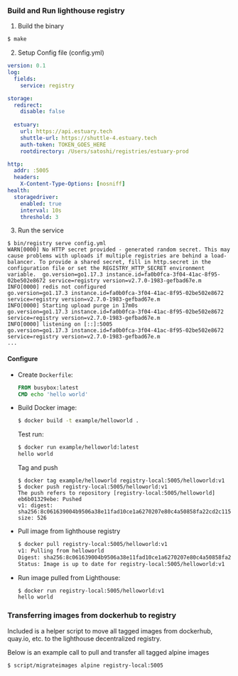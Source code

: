 
### Build and Run lighthouse registry

1. Build the binary

```bash
$ make
```

2. Setup Config file (config.yml)

```yaml
version: 0.1
log:
  fields:
    service: registry

storage:
  redirect:
    disable: false
  
  estuary:
    url: https://api.estuary.tech
    shuttle-url: https://shuttle-4.estuary.tech
    auth-token: TOKEN_GOES_HERE
    rootdirectory: /Users/satoshi/registries/estuary-prod

http:
  addr: :5005
  headers:
    X-Content-Type-Options: [nosniff]
health:
  storagedriver:
    enabled: true
    interval: 10s
    threshold: 3

```

3. Run the service

```
$ bin/registry serve config.yml
WARN[0000] No HTTP secret provided - generated random secret. This may cause problems with uploads if multiple registries are behind a load-balancer. To provide a shared secret, fill in http.secret in the configuration file or set the REGISTRY_HTTP_SECRET environment variable.  go.version=go1.17.3 instance.id=fa0b0fca-3f04-41ac-8f95-02be502e8672 service=registry version=v2.7.0-1983-gefbad67e.m
INFO[0000] redis not configured                          go.version=go1.17.3 instance.id=fa0b0fca-3f04-41ac-8f95-02be502e8672 service=registry version=v2.7.0-1983-gefbad67e.m
INFO[0000] Starting upload purge in 17m0s                go.version=go1.17.3 instance.id=fa0b0fca-3f04-41ac-8f95-02be502e8672 service=registry version=v2.7.0-1983-gefbad67e.m
INFO[0000] listening on [::]:5005                        go.version=go1.17.3 instance.id=fa0b0fca-3f04-41ac-8f95-02be502e8672 service=registry version=v2.7.0-1983-gefbad67e.m
...
```

#### Configure 

- Create `Dockerfile`:

    ```dockerfile
    FROM busybox:latest
    CMD echo 'hello world'
    ```

- Build Docker image:

    ```bash
    $ docker build -t example/helloworld .
    ```

    Test run:

    ```bash
    $ docker run example/helloworld:latest
    hello world
    ```

    Tag and push
    ```
    $ docker tag example/helloworld registry-local:5005/helloworld:v1
    $ docker push registry-local:5005/helloworld:v1
    The push refers to repository [registry-local:5005/helloworld]
    eb6b01329ebe: Pushed 
    v1: digest: sha256:8c061639004b9506a38e11fad10ce1a6270207e80c4a50858fa22cd2c115b955 size: 526
    ```
    
- Pull image from lighthouse registry
    ```bash
    $ docker pull registry-local:5005/helloworld:v1
    v1: Pulling from helloworld
    Digest: sha256:8c061639004b9506a38e11fad10ce1a6270207e80c4a50858fa22cd2c115b955
    Status: Image is up to date for registry-local:5005/helloworld:v1
    ```

- Run image pulled from Lighthouse:

    ```bash
    $ docker run registry-local:5005/helloworld:v1
    hello world
    ```

### Transferring images from dockerhub to registry

Included is a helper script to move all tagged images from dockerhub, quay.io, etc. to the lighthouse
decentralized registry.

Below is an example call to pull and transfer all tagged alpine images

```
$ script/migrateimages alpine registry-local:5005
```